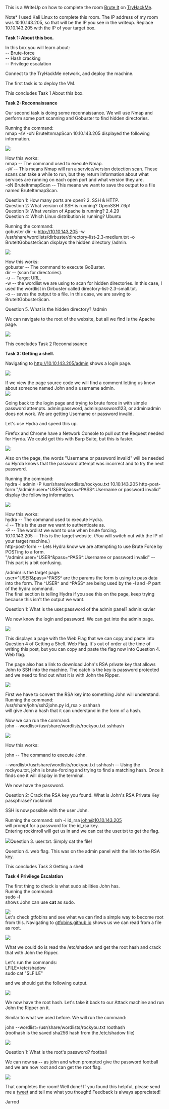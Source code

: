 This is a WriteUp on how to complete the room [Brute It](https://tryhackme.com/room/bruteit) on [TryHackMe](https://tryhackme.com).

Note* I used Kali Linux to complete this room. The IP address of my room was 10.10.143.205, so that will be the IP you see in the writeup. Replace 10.10.143.205 with the IP of your target box.

**Task 1: About this box.**

In this box you will learn about:\
-- Brute-force\
-- Hash cracking\
-- Privilege escalation

Connect to the TryHackMe network, and deploy the machine.

The first task is to deploy the VM.

This concludes Task 1 About this box.

**Task 2: Reconnaissance**

Our second task is doing some reconnaissance. We will use Nmap and perform some port scanning and Gobuster to find hidden directories.

Running the command:\
nmap -sV -oN BruteItnmapScan 10.10.143.205 displayed the following information.

![](https://jarrodrizor.com/wp-content/uploads/2021/04/BruteItNmapScan.png)

How this works:\
nmap -- The command used to execute Nmap.\
-sV -- This means Nmap will run a service/version detection scan. These scans can take a while to run, but they return information about what services are running on each open port and what version they are.\
-oN BruteItnmapScan -- This means we want to save the output to a file named BruteItnmapScan.

Question 1: How many ports are open? 2. SSH & HTTP.\
Question 2: What version of SSH is running? OpenSSH 7.6p1\
Question 3: What version of Apache is running? 2.4.29\
Question 4: Which Linux distribution is running? Ubuntu

Running the command:\
gobuster dir -u http://10.10.143.205 -w /usr/share/wordlists/dirbuster/directory-list-2.3-medium.txt -o BruteItGobusterScan displays the hidden directory /admin.

![](https://jarrodrizor.com/wp-content/uploads/2021/04/BruteItGobusterScan.png)

How this works:\
gobuster -- The command to execute GoBuster.\
dir -- (scan for directories).\
-u -- Target URL.\
-w -- the wordlist we are using to scan for hidden directories. In this case, I used the wordlist in Dirbuster called directory-list-2.3-small.txt.\
-o -- saves the output to a file. In this case, we are saving to BruteItGobusterScan.

Question 5. What is the hidden directory? /admin

We can navigate to the root of the website, but all we find is the Apache page.

![](https://jarrodrizor.com/wp-content/uploads/2021/04/BruteItRootWebPageScreenShot.png)

This concludes Task 2 Reconnaissance

**Task 3: Getting a shell.**

Navigating to http://10.10.143.205/admin shows a login page.

![](https://jarrodrizor.com/wp-content/uploads/2021/04/BruteItAdminPage.png)

If we view the page source code we will find a comment letting us know about someone named John and a username admin.\
![](https://jarrodrizor.com/wp-content/uploads/2021/04/BruteItAdminPageSource.png)

Going back to the login page and trying to brute force in with simple password attempts. admin:password, admin:password123, or admin:admin does not work. We are getting Username or password invalid.

Let's use Hydra and speed this up.

Firefox and Chrome have a Network Console to pull out the Request needed for Hyrda. We could get this with Burp Suite, but this is faster.

![](https://jarrodrizor.com/wp-content/uploads/2021/04/BruteItNetworkRequest.png)

Also on the page, the words "Username or password invalid" will be needed so Hyrda knows that the password attempt was incorrect and to try the next password.

Running the command:\
hydra -l admin -P /usr/share/wordlists/rockyou.txt 10.10.143.205 http-post-form "/admin/:user=^USER^&pass=^PASS^:Username or password invalid" display the following information.

![](https://jarrodrizor.com/wp-content/uploads/2021/04/BruteItHydraScreenshot.png)

How this works:\
hydra -- The command used to execute Hydra.\
-l -- This is the user we want to authenticate as.\
-P -- The wordlist we want to use when brute forcing.\
10.10.143.205 -- This is the target website. (You will switch out with the IP of your target machine.)\
http-post-form -- Lets Hydra know we are attempting to use Brute Force by\
POSTing to a form.\
"/admin/:user=^USER^&pass=^PASS^:Username or password invalid" -- This part is a bit confusing.

/admin/ is the target page.\
user=^USER&pass=^PASS^ are the params the form is using to pass data into the form. The ^USER^ and ^PASS^ are being used by the -l and -P part of the hydra command.\
The final section is telling Hydra if you see this on the page, keep trying because this isn't the output we want.

Question 1: What is the user:password of the admin panel? admin:xavier

We now know the login and password. We can get into the admin page.

![](https://jarrodrizor.com/wp-content/uploads/2021/04/BruteItAdminLoggedIn.png)

This displays a page with the Web Flag that we can copy and paste into Question 4 of Getting a Shell. Web Flag. It's out of order at the time of writing this post, but you can copy and paste the flag now into Question 4. Web flag.

The page also has a link to download John's RSA private key that allows John to SSH into the machine. The catch is the key is password protected and we need to find out what it is with John the Ripper.

![](https://jarrodrizor.com/wp-content/uploads/2021/04/BruteItJohnKeyScreenshot.png)

First we have to convert the RSA key into something John will understand.\
Running the command:\
/usr/share/john/ssh2john.py id_rsa > sshhash\
will give John a hash that it can understand in the form of a hash.

Now we can run the command:\
john --wordlist=/usr/share/wordlists/rockyou.txt sshhash

![](https://jarrodrizor.com/wp-content/uploads/2021/04/BruteItJohn.png)

How this works:

john -- The command to execute John.

--wordlist=/usr/share/wordlists/rockyou.txt sshhash -- Using the rockyou.txt, john is brute-forcing and trying to find a matching hash. Once it finds one it will display in the terminal.

We now have the password.

Question 2: Crack the RSA key you found. What is John's RSA Private Key passphrase? rockinroll

SSH is now possible with the user John.

Running the command: ssh -i id_rsa john@10.10.143.205\
will prompt for a password for the id_rsa key.\
Entering rockinroll will get us in and we can cat the user.txt to get the flag.

![](https://jarrodrizor.com/wp-content/uploads/2021/04/BruteItUserFlag.png)Question 3. user.txt. Simply cat the file!

Question 4. web flag. This was on the admin panel with the link to the RSA key.

This concludes Task 3 Getting a shell

**Task 4 Privilege Escalation**

The first thing to check is what sudo abilities John has.\
Running the command:\
sudo -l\
shows John can use **cat** as sudo.

![](https://jarrodrizor.com/wp-content/uploads/2021/04/BruteItJohnsudocommandsScreenshot.png)\
Let's check gtfobins and see what we can find a simple way to become root from this. Navigating to [gtfobins.github.io](https://gtfobins.github.io/gtfobins/cat/#sudo) shows us we can read from a file as root.

![](https://jarrodrizor.com/wp-content/uploads/2021/04/BruteItCatSudo.png)

What we could do is read the /etc/shadow and get the root hash and crack that with John the Ripper.

Let's run the commands:\
LFILE=/etc/shadow\
sudo cat "$LFILE"

and we should get the following output.

![](https://jarrodrizor.com/wp-content/uploads/2021/04/BruteItShadowFile.png)

We now have the root hash. Let's take it back to our Attack machine and run John the Ripper on it.

Similar to what we used before. We will run the command:

john --wordlist=/usr/share/wordlists/rockyou.txt roothash\
(roothash is the saved sha256 hash from the /etc/shadow file)

![](https://jarrodrizor.com/wp-content/uploads/2021/04/BruteItRootPassword.png)

Question 1: What is the root's password? football

We can now **su --** as john and when prompted give the password football and we are now root and can get the root flag.

![](https://jarrodrizor.com/wp-content/uploads/2021/04/BruteItRootFlag.png)

That completes the room! Well done! If you found this helpful, please send me a [tweet](https://twitter.com/JarrodR87) and tell me what you thought! Feedback is always appreciated!

Jarrod
